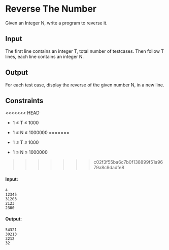 <h1>Reverse The Number</h1>

<p>
Given an Integer N, write a program to reverse it.
</p>

<h2>Input</h2>
<p>
The first line contains an integer T, total number of testcases. Then follow T lines, each line contains an integer N.
</p>

<h2>Output</h2>
<p>
For each test case, display the reverse of the given number N, in a new line.
</p>

<h2>Constraints</h2>

<<<<<<< HEAD
- 1 ≤ T ≤ 1000

- 1 ≤ N ≤ 1000000
=======
* 1 ≤ T ≤ 1000

* 1 ≤ N ≤ 1000000
>>>>>>> c02f3f55ba6c7b0f138899f51a9679a8c9dadfe8

#### Input:

```
4
12345
31203
2123
2300

```

#### Output:

```
54321
30213
3212
32

```
